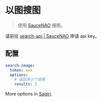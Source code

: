 # 以图搜图

> 使用 [SauceNAO](https://saucenao.com/) 搜图。

请前往 [search-api | SauceNAO](https://saucenao.com/user.php?page=search-api) 申请 api key。

## 配置

```yaml
search-image:
  token: xxx
  options:
    # 返回多少个结果
    results: 3
```

More options in [Sagiri](https://github.com/ClarityCafe/Sagiri).
